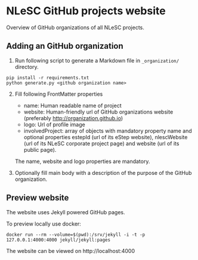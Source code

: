 # NLeSC GitHub projects website

Overview of GitHub organizations of all NLeSC projects.

## Adding an GitHub organization

1. Run following script to generate a Markdown file in `_organization/` directory.
```
pip install -r requirements.txt
python generate.py <github organization name>
```

2. Fill following FrontMatter properties

    * name: Human readable name of project
    * website: Human-friendly url of GitHub organizations website (preferably
      http://organization.github.io)
    * logo: Url of profile image
    * involvedProject: array of objects with mandatory property name and
      optional properties estepId (url of its eStep website), nlescWebsite
      (url of its NLeSC corporate project page) and website (url of its public
      page).

    The name, website and logo properties are mandatory.

3. Optionally fill main body with a description of the purpose of the GitHub organization.

## Preview website

The website uses Jekyll powered GitHub pages.

To preview locally use docker:
```
docker run --rm --volume=$(pwd):/srv/jekyll -i -t -p 127.0.0.1:4000:4000 jekyll/jekyll:pages
```
The website can be viewed on http://localhost:4000
